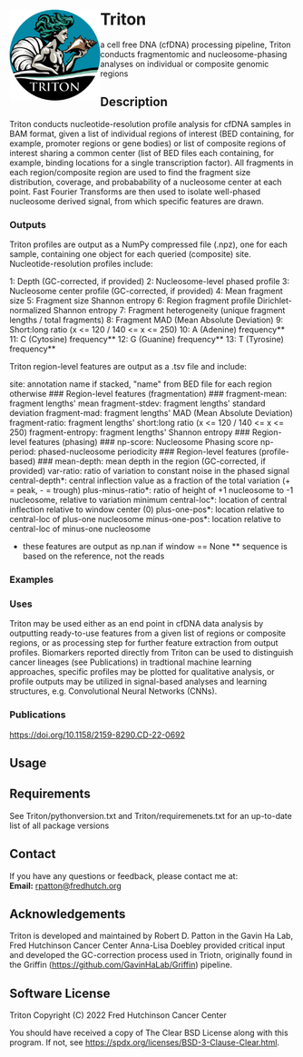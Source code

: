 # Triton <img src="misc/logo_v1.png" width="160" align="left">
a cell free DNA (cfDNA) processing pipeline, Triton conducts fragmentomic and nucleosome-phasing analyses on individual or composite genomic regions



## Description
Triton conducts nucleotide-resolution profile analysis for cfDNA samples in BAM format, given a list of individual regions of interest (BED containing,
for example, promoter regions or gene bodies) or list of composite regions of interest sharing a common center (list of BED files each containing, for
example, binding locations for a single transcription factor). All fragments in each region/composite region are used to find the fragment size
distribution, coverage, and probabability of a nucleosome center at each point. Fast Fourier Transforms are then used to isolate well-phased
nucleosome derived signal, from which specific features are drawn.

### Outputs

Triton profiles are output as a NumPy compressed file (.npz), one for each sample, containing one object for each queried (composite) site.
Nucleotide-resolution profiles include:

  1: Depth (GC-corrected, if provided)
  2: Nucleosome-level phased profile
  3: Nucleosome center profile (GC-corrected, if provided)
  4: Mean fragment size
  5: Fragment size Shannon entropy
  6: Region fragment profile Dirichlet-normalized Shannon entropy
  7: Fragment heterogeneity (unique fragment lengths / total fragments)
  8: Fragment MAD (Mean Absolute Deviation)
  9: Short:long ratio (x <= 120 / 140 <= x <= 250)
  10: A (Adenine) frequency**
  11: C (Cytosine) frequency**
  12: G (Guanine) frequency**
  13: T (Tyrosine) frequency**
  
Triton region-level features are output as a .tsv file and include:

  site: annotation name if stacked, "name" from BED file for each region otherwise
      ### Region-level features (fragmentation) ###
  fragment-mean: fragment lengths' mean
  fragment-stdev: fragment lengths' standard deviation
  fragment-mad: fragment lengths' MAD (Mean Absolute Deviation)
  fragment-ratio: fragment lengths' short:long ratio (x <= 120 / 140 <= x <= 250)
  fragment-entropy: fragment lengths' Shannon entropy
      ### Region-level features (phasing) ###
  np-score: Nucleosome Phasing score
  np-period: phased-nucleosome periodicity
      ### Region-level features (profile-based) ###
  mean-depth: mean depth in the region (GC-corrected, if provided)
  var-ratio: ratio of variation to constant noise in the phased signal
  central-depth*: central inflection value as a fraction of the total variation (+ = peak, - = trough)
  plus-minus-ratio*: ratio of height of +1 nucleosome to -1 nucleosome, relative to variation minimum
  central-loc*: location of central inflection relative to window center (0)
  plus-one-pos*: location relative to central-loc of plus-one nucleosome
  minus-one-pos*: location relative to central-loc of minus-one nucleosome
  
* these features are output as np.nan if window == None
** sequence is based on the reference, not the reads

### Examples

### Uses

Triton may be used either as an end point in cfDNA data analysis by outputting ready-to-use features from a given list of regions or
composite regions, or as processing step for further feature extraction from output profiles. Biomarkers reported directly from
Triton can be used to distinguish cancer lineages (see Publications) in tradtional machine learning approaches, specific profiles
may be plotted for qualitative analysis, or profile outputs may be utilized in signal-based analyses and learning structures, 
e.g. Convolutional Neural Networks (CNNs). 

### Publications

<https://doi.org/10.1158/2159-8290.CD-22-0692>

## Usage

## Requirements

See Triton/pythonversion.txt and Triton/requiremenets.txt for an up-to-date list of all package versions

## Contact
If you have any questions or feedback, please contact me at:  
**Email:** <rpatton@fredhutch.org>

## Acknowledgements
Triton is developed and maintained by Robert D. Patton in the Gavin Ha Lab, Fred Hutchinson Cancer Center
Anna-Lisa Doebley provided critical input and developed the GC-correction process used in Triotn, originally found
in the Griffin (<https://github.com/GavinHaLab/Griffin>) pipeline.

## Software License
Triton
Copyright (C) 2022 Fred Hutchinson Cancer Center

You should have received a copy of The Clear BSD License along with this program.
If not, see <https://spdx.org/licenses/BSD-3-Clause-Clear.html>.
